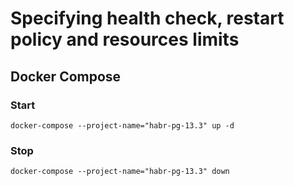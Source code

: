 # Specifying health check, restart policy and resources limits

## Docker Compose
### Start
`docker-compose --project-name="habr-pg-13.3" up -d`

### Stop
`docker-compose --project-name="habr-pg-13.3" down`
